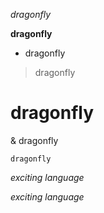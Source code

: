 *dragonfly*

**dragonfly**

* dragonfly

> dragonfly

# dragonfly

& dragonfly

`dragonfly`

_exciting language_

*exciting language*
